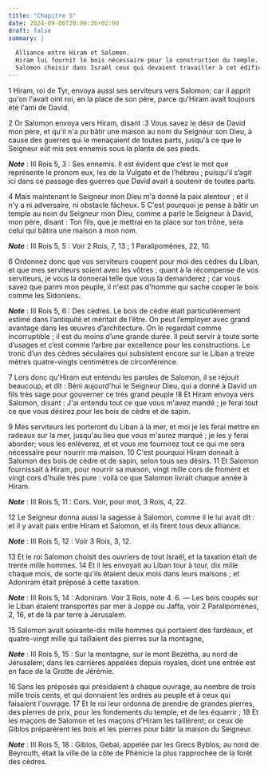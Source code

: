 ```yaml
---
title: "Chapitre 5"
date: 2024-09-06T20:00:36+02:00
draft: false
summary: |
  
  Alliance entre Hiram et Salomon.
  Hiram lui fournit le bois nécessaire pour la construction du temple.
  Salomon choisir dans Israël ceux qui devaient travailler à cet édifice.
---
```



1 Hiram, roi de Tyr, envoya aussi ses serviteurs vers Salomon; car il apprit qu'on l'avait oint roi, en la place de son père, parce qu'Hiram avait toujours été l'ami de David.


2 Or Salomon envoya vers Hiram, disant :3 Vous savez le désir de David mon père, et qu'il n'a pu bâtir une maison au nom du Seigneur son Dieu, à cause des guerres qui le menaçaient de toutes parts, jusqu'à ce que le Seigneur eût mis ses ennemis sous la plante de ses pieds.

***Note*** :  III Rois 5, 3 : Ses ennemis. Il est évident que c’est le mot que représente le pronom eux, les de la Vulgate et de l’hébreu ; puisqu’il s’agit ici dans ce passage des guerres que David avait à soutenir de toutes parts.

4 Mais maintenant le Seigneur mon Dieu m'a donné la paix alentour ; et il n'y a ni adversaire, ni obstacle fâcheux. 5 C'est pourquoi je pense à bâtir un temple au nom du Seigneur mon Dieu, comme a parlé le Seigneur à David, mon père, disant : Ton fils, que je mettrai en ta place sur ton trône, sera celui qui bâtira une maison à mon nom.

***Note*** :  III Rois 5, 5 : Voir 2 Rois, 7, 13 ; 1 Paralipomènes, 22, 10.

6 Ordonnez donc que vos serviteurs coupent pour moi des cèdres du Liban, et que mes serviteurs soient avec les vôtres ; quant à la récompense de vos serviteurs, je vous la donnerai telle que vous la demanderez ; car vous savez que parmi mon peuple, il n'est pas d'homme qui sache couper le bois comme les Sidoniens.

***Note*** :  III Rois 5, 6 : Des cèdres. Le bois de cèdre était particulièrement estimé dans l’antiquité et méritait de l’être. On peut l’employer avec grand avantage dans les œuvres d’architecture. On le regardait comme incorruptible ; il est du moins d’une grande durée. Il peut servir à toute sorte d’usages et c’est comme l’arbre par excellence pour les constructions. Le tronc d’un des cèdres séculaires qui subsistent encore sur le Liban a treize mètres quatre-vingts centimètres de circonférence.

7 Lors donc qu'Hiram eut entendu les paroles de Salomon, il se réjouit beaucoup, et dit : Béni aujourd'hui le Seigneur Dieu, qui a donné à David un fils très sage pour gouverner ce très grand peuple !8 Et Hiram envoya vers Salomon, disant : J'ai entendu tout ce que vous m'avez mandé ; je ferai tout ce que vous désirez pour les bois de cèdre et de sapin.


9 Mes serviteurs les porteront du Liban à la mer, et moi je les ferai mettre en radeaux sur la mer, jusqu'au lieu que vous m'aurez marqué ; je les y ferai aborder; vous les enlèverez, et et vous me fournirez tout ce qui me sera nécessaire pour nourrir ma maison. 10 C'est pourquoi Hiram donnait à Salomon des bois de cèdre et de sapin, selon tous ses désirs. 11 Et Salomon fournissait à Hiram, pour nourrir sa maison, vingt mille cors de froment et vingt cors d'huile très pure : voilà ce que Salomon livrait chaque année à Hiram.

***Note*** :  III Rois 5, 11 : Cors. Voir, pour mot, 3 Rois, 4, 22.

12 Le Seigneur donna aussi la sagesse à Salomon, comme il le lui avait dit : et il y avait paix entre Hiram et Salomon, et ils firent tous deux alliance.

***Note*** :  III Rois 5, 12 : Voir 3 Rois, 3, 12.

13 Et le roi Salomon choisit des ouvriers de tout Israël, et la taxation était de trente mille hommes. 14 Et il les envoyait au Liban tour à tour, dix mille chaque mois, de sorte qu'ils étaient deux mois dans leurs maisons ; et Adoniram était préposé à cette taxation.

***Note*** :  III Rois 5, 14 : Adoniram. Voir 3 Rois, note 4. 6. ― Les bois coupés sur le Liban étaient transportés par mer à Joppé ou Jaffa, voir 2 Paralipomènes, 2, 16, et de là par terre à Jérusalem.


15 Salomon avait soixante-dix mille hommes qui portaient des fardeaux, et quatre-vingt mille qui taillaient des pierres sur la montagne,

***Note*** :  III Rois 5, 15 : Sur la montagne, sur le mont Bezétha, au nord de Jérusalem, dans les carrières appelées depuis royales, dont une entrée est en face de la Grotte de Jérémie.

16 Sans les préposés qui présidaient à chaque ouvrage, au nombre de trois mille trois cents, et qui donnaient les ordres au peuple et à ceux qui faisaient l'ouvrage. 17 Et le roi leur ordonna de prendre de grandes pierres, des pierres de prix, pour les fondements du temple, et de les équarrir ; 18 Et les maçons de Salomon et les maçons d'Hiram les taillèrent; or ceux de Giblos préparèrent les bois et les pierres pour bâtir la maison du Seigneur.

***Note*** :  III Rois 5, 18 : Giblos, Gebal, appelée par les Grecs Byblos, au nord de Beyrouth, était la ville de la côte de Phénicie la plus rapprochée de la forêt des cèdres.

